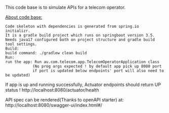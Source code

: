 

This code base is to simulate APIs for a telecom operator. 

<u> About code base: </u>
    
    Code skeleton with dependencies is generated from spring.io initializr. 
    It is a gradle build project which runs on springboot version 3.5.
    Needs java17 configured both on project structure and gradle build tool settings.
    Build:
    build command: ./gradlew clean build 
    Run:
    run the app: Run au.com.telecom.app.TelecomOperatorApplication class 
                (No prog args expected ! by default app pick up 8080 port
                if port is updated below endpoints' port will also need to be updated)

If app is up and running successfully, Actuator endpoints should return UP status !
http://localhost:8080/actuator/health

API spec can be rendered(Thanks to openAPI starter) at: http://localhost:8080/swagger-ui/index.html#/